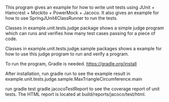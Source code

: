 This program gives an example for how to write unit tests
using JUnit + Hamcrest + Mockito + PowerMock + Jacoco.
It also gives an example for how to use SpringJUnit4ClassRunner
to run the tests.

Classes in example.unit.tests.judge package shows a simple judge program
which can runs and verifies how many test cases passing for a piece of code.

Classes in example.unit.tests.judge.sample packages shows a example for
how to use this judge program to run and verify a program.

To run the program, Gradle is needed.
https://gradle.org/install

After installation, run
gradle run
to see the example result in
example.unit.tests.judge.sample.MaxTriangleCircumference.main

run
gradle test
gradle jacocoTestReport
to see the coverage report of unit tests.
The HTML report is located at build/reports/jacoco/test/html.